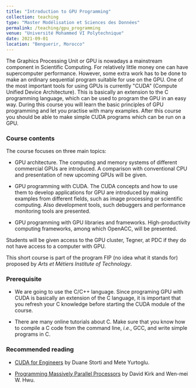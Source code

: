 ```yaml
---
title: "Introduction to GPU Programming"
collection: teaching
type: "Master Modélisation et Sciences des Données"
permalink: /teaching/gpu_programming
venue: "Université Mohammed VI Polytechnique"
date: 2021-09-01
location: "Benguerir, Morocco"
---
```



The Graphics Processing Unit or GPU is nowadays a mainstream component in Scientific Computing. For relatively little money one can have supercomputer performance. However, some extra work has to be done to make an ordinary sequential program suitable for use on the GPU.
One of the most important tools for using GPUs is currently "CUDA" (Compute Unified Device Architecture). This is basically an extension to the C programming language, which can be used to program the GPU in an easy way. 
During this course you will learn the basic principles of GPU programming and let you practise with many examples. After this course you should be able to make simple CUDA programs which can be run on a GPU.

### Course contents

The course focuses on three main topics:

-	GPU architecture. The computing and memory systems of different commercial GPUs are introduced. A comparison with conventional CPU and presentation of new upcoming GPUs will be given.

-	GPU programming with CUDA. The CUDA concepts and how to use them to develop applications for GPU are introduced by making examples from different fields, such as image processing or scientific computing. Also development tools, such debuggers and performance monitoring tools are presented.

-	GPU programming with GPU libraries and frameworks. High-productivity computing frameworks, among which OpenACC, will be presented. 

Students will be given access to the GPU cluster, Tegner, at PDC if they do not have access to a computer with GPU.

This short course is part of the program FIP (no idea what it stands for) proposed by *Arts et Métiers Institute of Technology*.

### Prerequisite
 
-	We are going to use the C/C++ language. Since programing GPU with CUDA is basically an extension of the C language, it is important that you refresh your C knowledge before starting the CUDA module of the course.

-	There are many online tutorials about C. Make sure that you know how to compile a C code from the command line, _i.e._, GCC, and write simple programs in C.

### Recommended reading

-	[CUDA for Engineers](https://www.amazon.fr/CUDA-Engineers-Introduction-High-Performance-Computing/dp/013417741X) by Duane Storti and Mete Yurtoglu.

-	[Programming Massively Parallel Processors](https://www.sciencedirect.com/book/9780128119860/programming-massively-parallel-processors) by David Kirk and Wen-mei W. Hwu.

